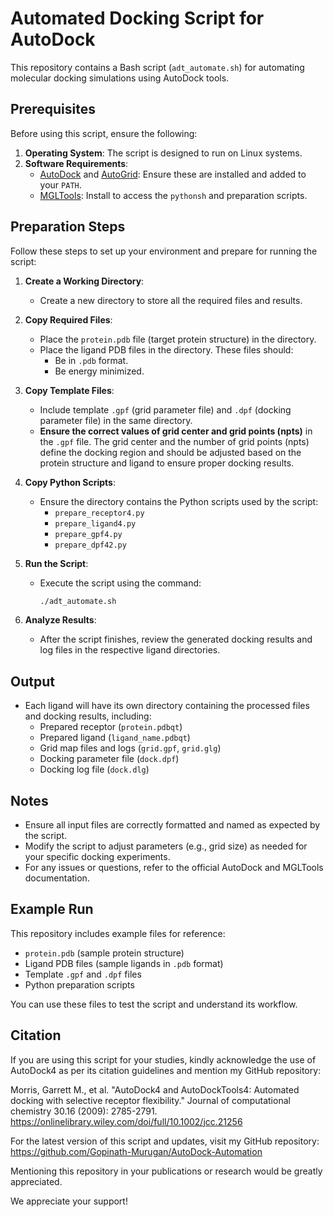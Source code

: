 # Automated Docking Script for AutoDock

This repository contains a Bash script (`adt_automate.sh`) for automating molecular docking simulations using AutoDock tools.

## Prerequisites

Before using this script, ensure the following:

1. **Operating System**: The script is designed to run on Linux systems.
2. **Software Requirements**:
   - [AutoDock](http://autodock.scripps.edu/) and [AutoGrid](http://autodock.scripps.edu/): Ensure these are installed and added to your `PATH`.
   - [MGLTools](https://ccsb.scripps.edu/mgltools/): Install to access the `pythonsh` and preparation scripts.

## Preparation Steps

Follow these steps to set up your environment and prepare for running the script:

1. **Create a Working Directory**:

   - Create a new directory to store all the required files and results.

2. **Copy Required Files**:

   - Place the `protein.pdb` file (target protein structure) in the directory.
   - Place the ligand PDB files in the directory. These files should:
     - Be in `.pdb` format.
     - Be energy minimized.

3. **Copy Template Files**:

   - Include template `.gpf` (grid parameter file) and `.dpf` (docking parameter file) in the same directory.
   - **Ensure the correct values of grid center and grid points (npts)** in the `.gpf` file. The grid center and the number of grid points (npts) define the docking region and should be adjusted based on the protein structure and ligand to ensure proper docking results.

4. **Copy Python Scripts**:

   - Ensure the directory contains the Python scripts used by the script:
     - `prepare_receptor4.py`
     - `prepare_ligand4.py`
     - `prepare_gpf4.py`
     - `prepare_dpf42.py`

5. **Run the Script**:

   - Execute the script using the command:
     ```bash
     ./adt_automate.sh
     ```

6. **Analyze Results**:

   - After the script finishes, review the generated docking results and log files in the respective ligand directories.

## Output

- Each ligand will have its own directory containing the processed files and docking results, including:
  - Prepared receptor (`protein.pdbqt`)
  - Prepared ligand (`ligand_name.pdbqt`)
  - Grid map files and logs (`grid.gpf`, `grid.glg`)
  - Docking parameter file (`dock.dpf`)
  - Docking log file (`dock.dlg`)

## Notes

- Ensure all input files are correctly formatted and named as expected by the script.
- Modify the script to adjust parameters (e.g., grid size) as needed for your specific docking experiments.
- For any issues or questions, refer to the official AutoDock and MGLTools documentation.

## Example Run

This repository includes example files for reference:
- `protein.pdb` (sample protein structure)
- Ligand PDB files (sample ligands in `.pdb` format)
- Template `.gpf` and `.dpf` files
- Python preparation scripts

You can use these files to test the script and understand its workflow.

## Citation

If you are using this script for your studies, kindly acknowledge the use of AutoDock4 as per its citation guidelines and mention my GitHub repository:

Morris, Garrett M., et al. "AutoDock4 and AutoDockTools4: Automated docking with selective receptor flexibility." Journal of computational chemistry 30.16 (2009): 2785-2791. https://onlinelibrary.wiley.com/doi/full/10.1002/jcc.21256

For the latest version of this script and updates, visit my GitHub repository:
https://github.com/Gopinath-Murugan/AutoDock-Automation

Mentioning this repository in your publications or research would be greatly appreciated.

We appreciate your support!
